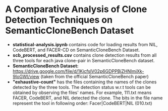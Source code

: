 # A Comparative Analysis of Clone Detection Techniques on SemanticCloneBench Dataset

* **statistical-analysis.ipynb** contains code for loading results from NIL, CodeBERT, and FACER-CD on SemanticCloneBench Dataset.
* **scb_processed_results.csv** contains clone detection results from all three tools for each java clone-pair in SemanticCloneBench dataset.
* **SemanticCloneBench Dataset:** https://drive.google.com/file/d/1KicfslV02p6GDPPBjZHNlmiXk-9IoGWl/view (taken from the official SemanticCloneBench paper)
* **"exhaustive-count"** has the files containing the names of the clones detected by the three tools. The detection status w.r.t tools can be obtained by observing the files' names. For example, 111.txt means FACER, CodeBERT, and NIL detected the clone. The bits in the file name represent the tool in following order: Facer|CodeBERT|NIL (010.txt)
